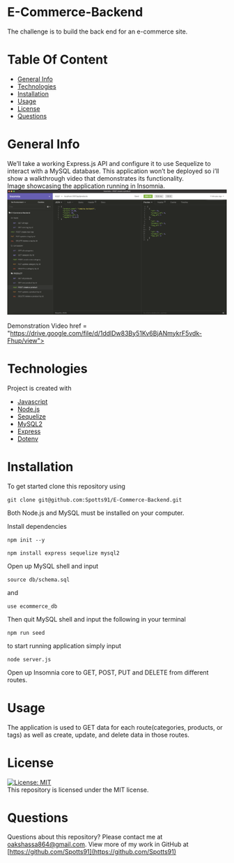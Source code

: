 # E-Commerce-Backend
The challenge is to build the back end for an e-commerce site.

# Table Of Content
* [General Info](#general-info)
* [Technologies](#technologies)
* [Installation](#installation)
* [Usage](#usage)
* [License](#license)
* [Questions](#questions)

# General Info
We’ll take a working Express.js API and configure it to use Sequelize to interact with a MySQL database. This application won’t be deployed so i’ll show a walkthrough video that demonstrates its functionality.<br>
Image showcasing the application running in Insomnia.
<img src=./assets/one.png>

Demonstration Video
<a> href = "https://drive.google.com/file/d/1ddlDw83By51Kv6BjANmykrF5vdk-Fhup/view"></a>

# Technologies
Project is created with 
* [Javascript](https://www.javascript.com/)
* [Node.js](https://nodejs.org/en/)
* [Sequelize](https://www.npmjs.com/package/sequelize)
* [MySQL2](https://www.npmjs.com/package/mysql2)
* [Express](https://www.npmjs.com/package/express)
* [Dotenv](https://www.npmjs.com/package/dotenv)

# Installation
To get started clone this repository using 
<br>
```terminal
git clone git@github.com:Spotts91/E-Commerce-Backend.git
```
Both Node.js and MySQL must be installed on your computer.

Install dependencies 
```terminal
npm init --y
``` 
```terminal
npm install express sequelize mysql2
```
Open up MySQL shell and input 
```terminal
source db/schema.sql
```
and 
```terminal
use ecommerce_db
```
Then quit MySQL shell and input the following in your terminal
```terminal
npm run seed
```
to start running application simply input 
```terminal
node server.js
```
Open up Insomnia core to GET, POST, PUT and DELETE from different routes.

# Usage
The application is used to GET data for each route(categories, products, or tags) as well as create, update, and delete data in those routes.

# License
[![License: MIT](https://img.shields.io/badge/License-MIT-yellow.svg)](https://opensource.org/licenses/MIT)
<br>
This repository is licensed under the MIT license.

# Questions
Questions about this repository? Please contact me at [oakshassa864@gmail.com](mailto:oakshassa864@gmail.com). View more of my work in GitHub at [https://github.com/Spotts91](https://github.com/Spotts91) 